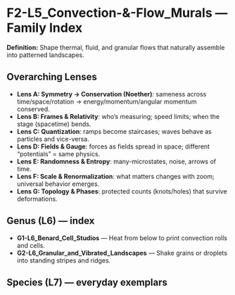 # F2-L5_Convection-&-Flow_Murals — Family Index
**Definition:** Shape thermal, fluid, and granular flows that naturally assemble into patterned landscapes.
## Overarching Lenses

- **Lens A: Symmetry -> Conservation (Noether)**: sameness across time/space/rotation → energy/momentum/angular momentum conserved.
- **Lens B: Frames & Relativity**: who’s measuring; speed limits; when the stage (spacetime) bends.
- **Lens C: Quantization**: ramps become staircases; waves behave as particles and vice-versa.
- **Lens D: Fields & Gauge**: forces as fields spread in space; different “potentials” = same physics.
- **Lens E: Randomness & Entropy**: many-microstates, noise, arrows of time.
- **Lens F: Scale & Renormalization**: what matters changes with zoom; universal behavior emerges.
- **Lens G: Topology & Phases**: protected counts (knots/holes) that survive deformations.

## Genus (L6) — index
- **G1-L6_Benard_Cell_Studios** — Heat from below to print convection rolls and cells.
- **G2-L6_Granular_and_Vibrated_Landscapes** — Shake grains or droplets into standing stripes and ridges.

## Species (L7) — everyday exemplars
